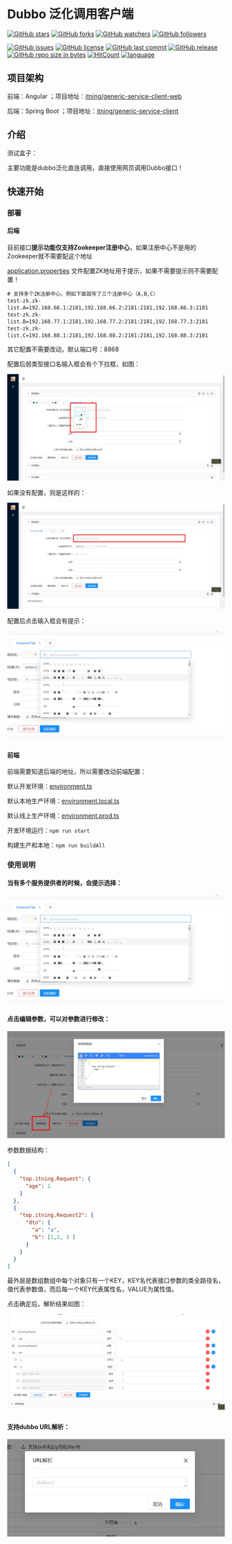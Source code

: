 # Dubbo 泛化调用客户端

[![GitHub stars](https://img.shields.io/github/stars/itning/generic-service-client.svg?style=social&label=Stars)](https://github.com/itning/generic-service-client/stargazers)
[![GitHub forks](https://img.shields.io/github/forks/itning/generic-service-client.svg?style=social&label=Fork)](https://github.com/itning/generic-service-client/network/members)
[![GitHub watchers](https://img.shields.io/github/watchers/itning/generic-service-client.svg?style=social&label=Watch)](https://github.com/itning/generic-service-client/watchers)
[![GitHub followers](https://img.shields.io/github/followers/itning.svg?style=social&label=Follow)](https://github.com/itning?tab=followers)

[![GitHub issues](https://img.shields.io/github/issues/itning/generic-service-client.svg)](https://github.com/itning/generic-service-client/issues)
[![GitHub license](https://img.shields.io/github/license/itning/generic-service-client.svg)](https://github.com/itning/generic-service-client/blob/master/LICENSE)
[![GitHub last commit](https://img.shields.io/github/last-commit/itning/generic-service-client.svg)](https://github.com/itning/generic-service-client/commits)
[![GitHub release](https://img.shields.io/github/release/itning/generic-service-client.svg)](https://github.com/itning/generic-service-client/releases)
[![GitHub repo size in bytes](https://img.shields.io/github/repo-size/itning/generic-service-client.svg)](https://github.com/itning/generic-service-client)
[![HitCount](http://hits.dwyl.io/itning/generic-service-client.svg)](http://hits.dwyl.io/itning/generic-service-client)
[![language](https://img.shields.io/badge/language-JAVA-green.svg)](https://github.com/itning/generic-service-client)

## 项目架构

前端：Angular ；项目地址：[itning/generic-service-client-web](https://github.com/itning/generic-service-client-web)

后端：Spring Boot ；项目地址：[itning/generic-service-client](https://github.com/itning/generic-service-client)

## 介绍

测试盒子：

主要功能是dubbo泛化直连调用，直接使用网页调用Dubbo接口！

## 快速开始

### 部署

#### 后端

目前接口**提示功能仅支持Zookeeper注册中心**，如果注册中心不是用的Zookeeper就不需要配这个地址

[application.properties](https://github.com/itning/generic-service-client/blob/master/test-deploy/src/main/resources/application.properties#L21) 文件配置ZK地址用于提示，如果不需要提示则不需要配置！

```properties
# 支持多个ZK注册中心，例如下面就写了三个注册中心（A,B,C）
test-zk.zk-list.A=192.168.66.1:2181,192.168.66.2:2181:2181,192.168.66.3:2181
test-zk.zk-list.B=192.168.77.1:2181,192.168.77.2:2181:2181,192.168.77.3:2181
test-zk.zk-list.C=192.168.88.1:2181,192.168.88.2:2181:2181,192.168.88.3:2181
```

其它配置不需要改动，默认端口号：8868

配置后弱类型接口名输入框会有个下拉框，如图：

![xialakuang](https://raw.githubusercontent.com/itning/generic-service-client/master/pic/xialakuang.jpg)

如果没有配置，则是这样的：

![meiyouxialakuang](https://raw.githubusercontent.com/itning/generic-service-client/master/pic/meiyouxialakuang.jpg)

配置后点击输入框会有提示：

![zidong](https://raw.githubusercontent.com/itning/generic-service-client/master/pic/zidong.jpg)

#### 前端

前端需要知道后端的地址，所以需要改动前端配置：

默认开发环境：[environment.ts](https://github.com/itning/generic-service-client-web/blob/master/src/environments/environment.ts#L8)

默认本地生产环境：[environment.local.ts](https://github.com/itning/generic-service-client-web/blob/master/src/environments/environment.local.ts#L4)

默认线上生产环境：[environment.prod.ts](https://github.com/itning/generic-service-client-web/blob/master/src/environments/environment.prod.ts#L4)

开发环境运行：`npm run start`

构建生产和本地：`npm run buildAll`

### 使用说明

#### 当有多个服务提供者的时候，会提示选择：

![zidong](https://raw.githubusercontent.com/itning/generic-service-client/master/pic/zidong.jpg)

#### 点击编辑参数，可以对参数进行修改：

![bianjicanshu](https://raw.githubusercontent.com/itning/generic-service-client/master/pic/bianjicanshu.jpg)

参数数据结构：

```json
[
  {
    "top.itning.Request": {
      "age": 1
    }
  },
  {
    "top.itning.Request2": {
      "dto": {
        "a": "a",
        "b": [1,2, 3 ]
      }
    }
  }
]
```

最外层是数组数组中每个对象只有一个KEY，KEY名代表接口参数的类全路径名，值代表参数值，而后每一个KEY代表属性名，VALUE为属性值。

点击确定后，解析结果如图：

![jiexijieguo](https://raw.githubusercontent.com/itning/generic-service-client/master/pic/jiexijieguo.jpg)

#### 支持dubbo URL解析：

![dubboURLjiexi](https://raw.githubusercontent.com/itning/generic-service-client/master/pic/dubboURLjiexi.jpg)

